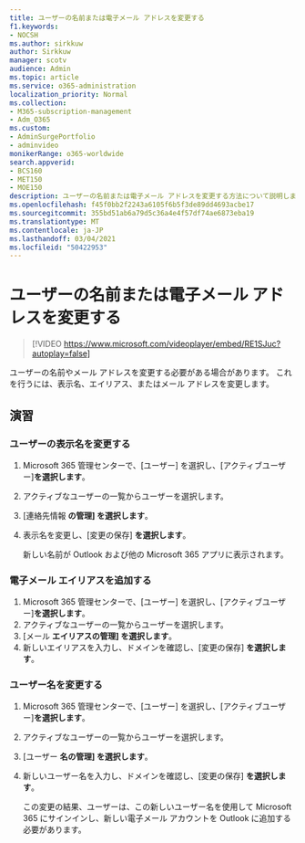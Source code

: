 ```yaml
---
title: ユーザーの名前または電子メール アドレスを変更する
f1.keywords:
- NOCSH
ms.author: sirkkuw
author: Sirkkuw
manager: scotv
audience: Admin
ms.topic: article
ms.service: o365-administration
localization_priority: Normal
ms.collection:
- M365-subscription-management
- Adm_O365
ms.custom:
- AdminSurgePortfolio
- adminvideo
monikerRange: o365-worldwide
search.appverid:
- BCS160
- MET150
- MOE150
description: ユーザーの名前または電子メール アドレスを変更する方法について説明します。
ms.openlocfilehash: f45f0bb2f2243a6105f6b5f3de89dd4693acbe17
ms.sourcegitcommit: 355bd51ab6a79d5c36a4e4f57df74ae6873eba19
ms.translationtype: MT
ms.contentlocale: ja-JP
ms.lasthandoff: 03/04/2021
ms.locfileid: "50422953"
---
```

# <a name="change-a-users-name-or-email-address"></a>ユーザーの名前または電子メール アドレスを変更する

> [!VIDEO https://www.microsoft.com/videoplayer/embed/RE1SJuc?autoplay=false]

ユーザーの名前やメール アドレスを変更する必要がある場合があります。 これを行うには、表示名、エイリアス、またはメール アドレスを変更します。 

## <a name="try-it"></a>演習

### <a name="change-a-users-display-name"></a>ユーザーの表示名を変更する

1. Microsoft 365 管理センターで、[ユーザー] を選択し、[アクティブユーザー]**を選択します**。
1. アクティブなユーザーの一覧からユーザーを選択します。
1. [連絡先情報 **の管理] を選択します**。
1. 表示名を変更し、[変更の保存] **を選択します**。

    新しい名前が Outlook および他の Microsoft 365 アプリに表示されます。

### <a name="add-an-email-alias"></a>電子メール エイリアスを追加する

1. Microsoft 365 管理センターで、[ユーザー] を選択し、[アクティブユーザー]**を選択します**。
1. アクティブなユーザーの一覧からユーザーを選択します。
1. [メール **エイリアスの管理] を選択します**。
1. 新しいエイリアスを入力し、ドメインを確認し、[変更の保存] **を選択します**。

### <a name="change-a-username"></a>ユーザー名を変更する

1. Microsoft 365 管理センターで、[ユーザー] を選択し、[アクティブユーザー]**を選択します**。
1. アクティブなユーザーの一覧からユーザーを選択します。
1. [ユーザー **名の管理] を選択します**。
1. 新しいユーザー名を入力し、ドメインを確認し、[変更の保存] **を選択します**。

    この変更の結果、ユーザーは、この新しいユーザー名を使用して Microsoft 365 にサインインし、新しい電子メール アカウントを Outlook に追加する必要があります。
